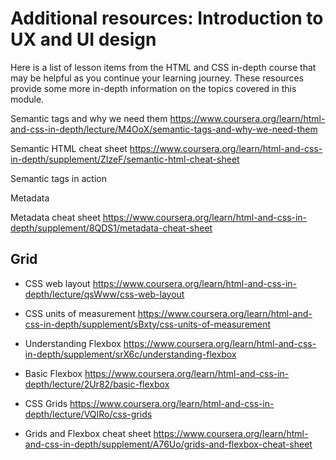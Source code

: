# Additional resources: Introduction to UX and UI design



Here is a list of lesson items from the HTML and CSS in-depth course that may be helpful as you continue your learning journey. These resources provide some more in-depth information on the topics covered in this module.

Semantic tags and why we need them
https://www.coursera.org/learn/html-and-css-in-depth/lecture/M4OoX/semantic-tags-and-why-we-need-them

Semantic HTML cheat sheet
https://www.coursera.org/learn/html-and-css-in-depth/supplement/ZIzeF/semantic-html-cheat-sheet

Semantic tags in action

Metadata

Metadata cheat sheet
https://www.coursera.org/learn/html-and-css-in-depth/supplement/8QDS1/metadata-cheat-sheet

## Grid


- CSS web layout
https://www.coursera.org/learn/html-and-css-in-depth/lecture/qsWww/css-web-layout

- CSS units of measurement
https://www.coursera.org/learn/html-and-css-in-depth/supplement/sBxty/css-units-of-measurement

- Understanding Flexbox
https://www.coursera.org/learn/html-and-css-in-depth/supplement/srX6c/understanding-flexbox

- Basic Flexbox
https://www.coursera.org/learn/html-and-css-in-depth/lecture/2Ur82/basic-flexbox

- CSS Grids
https://www.coursera.org/learn/html-and-css-in-depth/lecture/VQIRo/css-grids

- Grids and Flexbox cheat sheet
https://www.coursera.org/learn/html-and-css-in-depth/supplement/A76Uo/grids-and-flexbox-cheat-sheet

